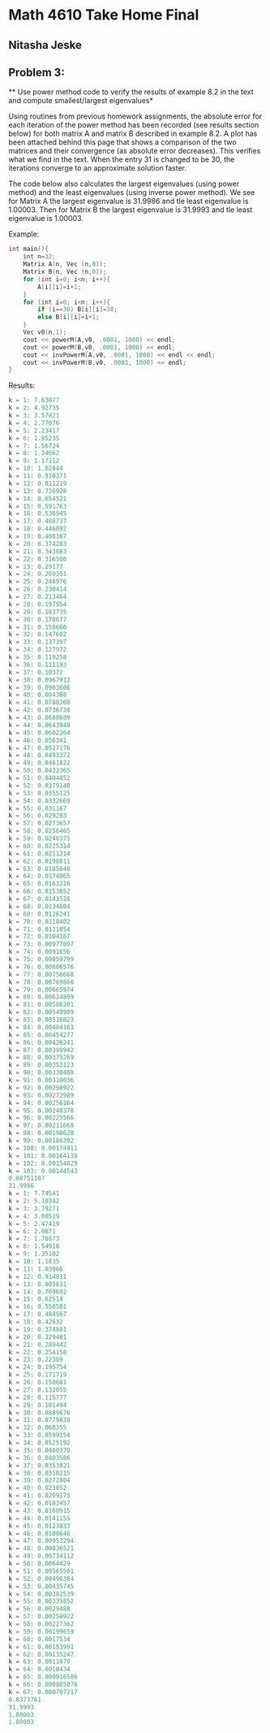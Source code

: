 # Math 4610 Take Home Final

## Nitasha Jeske

## Problem 3:

** Use power method code to verify the results of example 8.2 in the text and compute smallest/largest eigenvalues*

Using routines from previous homework assignments, the absolute error for each iteration of the power method has been recorded (see results section below) for both matrix A and matrix B described in example 8.2. A plot has been attached behind this page that shows a comparison of the two matrices and their convergence (as absolute error decreases). This verifies what we find in the text. When the entry 31 is changed to be 30, the iterations converge to an approximate solution faster. 

The code below also calculates the largest eigenvalues (using power method) and the least eigenvalues (using inverse power method). We see for Matrix A the largest eigenvalue is 31.9986 and tle least eigenvalue is 1.00003. Then for Matrix B the largest eigenvalue is 31.9993 and tle least eigenvalue is 1.00003.

Example:
```C++
int main(){
    int n=32;
    Matrix A(n, Vec (n,0));
    Matrix B(n, Vec (n,0));
    for (int i=0; i<n; i++){
        A[i][i]=i+1;
    }
    for (int i=0; i<n; i++){
        if (i==30) B[i][i]=30;
        else B[i][i]=i+1;
    }
    Vec v0(n,1);
    cout << powerM(A,v0, .0001, 1000) << endl;
    cout << powerM(B,v0, .0001, 1000) << endl;
    cout << invPowerM(A,v0, .0001, 1000) << endl << endl;
    cout << invPowerM(B,v0, .0001, 1000) << endl;
}
```

Results: 
```C++
k = 1: 7.63077
k = 2: 4.92735
k = 3: 3.57821
k = 4: 2.77076
k = 5: 2.23417
k = 6: 1.85235
k = 7: 1.56724
k = 8: 1.34662
k = 9: 1.17112
k = 10: 1.02844
k = 11: 0.910371
k = 12: 0.811219
k = 13: 0.726928
k = 14: 0.654521
k = 15: 0.591763
k = 16: 0.536945
k = 17: 0.488737
k = 18: 0.446092
k = 19: 0.408167
k = 20: 0.374283
k = 21: 0.343883
k = 22: 0.316506
k = 23: 0.29177
k = 24: 0.269351
k = 25: 0.248976
k = 26: 0.230414
k = 27: 0.213464
k = 28: 0.197954
k = 29: 0.183735
k = 30: 0.170677
k = 31: 0.158666
k = 32: 0.147602
k = 33: 0.137397
k = 34: 0.127972
k = 35: 0.119258
k = 36: 0.111193
k = 37: 0.10372
k = 38: 0.0967912
k = 39: 0.0903606
k = 40: 0.084388
k = 41: 0.0788368
k = 42: 0.0736738
k = 43: 0.0688689
k = 44: 0.0643948
k = 45: 0.0602264
k = 46: 0.056341
k = 47: 0.0527176
k = 48: 0.0493372
k = 49: 0.0461822
k = 50: 0.0432365
k = 51: 0.0404852
k = 52: 0.0379148
k = 53: 0.0355125
k = 54: 0.0332669
k = 55: 0.031167
k = 56: 0.029203
k = 57: 0.0273657
k = 58: 0.0256465
k = 59: 0.0240375
k = 60: 0.0225314
k = 61: 0.0211214
k = 62: 0.0198011
k = 63: 0.0185646
k = 64: 0.0174065
k = 65: 0.0163216
k = 66: 0.0153052
k = 67: 0.0143528
k = 68: 0.0134604
k = 69: 0.0126241
k = 70: 0.0118402
k = 71: 0.0111054
k = 72: 0.0104167
k = 73: 0.00977097
k = 74: 0.0091656
k = 75: 0.00859799
k = 76: 0.00806576
k = 77: 0.00756668
k = 78: 0.00709866
k = 79: 0.00665974
k = 80: 0.00624809
k = 81: 0.00586201
k = 82: 0.00549989
k = 83: 0.00516023
k = 84: 0.00484163
k = 85: 0.00454277
k = 86: 0.00426241
k = 87: 0.00399942
k = 88: 0.00375269
k = 89: 0.00352123
k = 90: 0.00330408
k = 91: 0.00310036
k = 92: 0.00290922
k = 93: 0.00272989
k = 94: 0.00256164
k = 95: 0.00240378
k = 96: 0.00225566
k = 97: 0.00211668
k = 98: 0.00198628
k = 99: 0.00186392
k = 100: 0.00174911
k = 101: 0.00164138
k = 102: 0.00154029
k = 103: 0.00144543
0.00751107
31.9986
k = 1: 7.74541
k = 2: 5.10342
k = 3: 3.79271
k = 4: 3.00519
k = 5: 2.47419
k = 6: 2.0871
k = 7: 1.78873
k = 8: 1.54918
k = 9: 1.35102
k = 10: 1.1835
k = 11: 1.03966
k = 12: 0.914811
k = 13: 0.805631
k = 14: 0.709692
k = 15: 0.62514
k = 16: 0.550501
k = 17: 0.484567
k = 18: 0.42632
k = 19: 0.374881
k = 20: 0.329481
k = 21: 0.289442
k = 22: 0.254158
k = 23: 0.22309
k = 24: 0.195754
k = 25: 0.171719
k = 26: 0.150601
k = 27: 0.132055
k = 28: 0.115777
k = 29: 0.101494
k = 30: 0.0889676
k = 31: 0.0779838
k = 32: 0.068355
k = 33: 0.0599154
k = 34: 0.0525192
k = 35: 0.0460379
k = 36: 0.0403586
k = 37: 0.0353821
k = 38: 0.0310215
k = 39: 0.0272004
k = 40: 0.023852
k = 41: 0.0209175
k = 42: 0.0183457
k = 43: 0.0160915
k = 44: 0.0141155
k = 45: 0.0123833
k = 46: 0.0108646
k = 47: 0.00953294
k = 48: 0.00836521
k = 49: 0.00734112
k = 50: 0.0064429
k = 51: 0.00565501
k = 52: 0.00496384
k = 53: 0.00435745
k = 54: 0.00382539
k = 55: 0.00335852
k = 56: 0.0029488
k = 57: 0.00258922
k = 58: 0.00227362
k = 59: 0.00199659
k = 60: 0.0017534
k = 61: 0.00153991
k = 62: 0.00135247
k = 63: 0.0011879
k = 64: 0.0010434
k = 65: 0.000916506
k = 66: 0.000805076
k = 67: 0.000707217
0.0373761
31.9993
1.00003
1.00003
```
